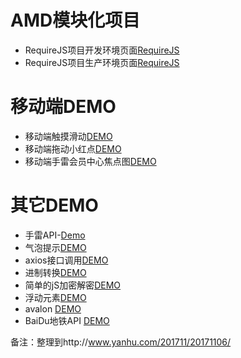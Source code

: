 # AMD模块化项目
* RequireJS项目开发环境页面[RequireJS](http://demo.xuliehaonet.com/201802/20180227/requirejs_dev/index.html)
* RequireJS项目生产环境页面[RequireJS](http://demo.xuliehaonet.com/201802/20180227/requirejs_pro/index.html)
# 移动端DEMO
* 移动端触摸滑动[DEMO](http://demo.xuliehaonet.com/201709/20170915001/Scroll.html)
* 移动端拖动小红点[DEMO](http://demo.xuliehaonet.com/201709/20170915001/TrackPoint.html)
* 移动端手雷会员中心焦点图[DEMO](http://demo.xuliehaonet.com/201710/20171019/)
# 其它DEMO
* 手雷API-[Demo](http://demo.xuliehaonet.com/201709/20170910002/)
* 气泡提示[DEMO](http://demo.xuliehaonet.com/201709/20170912001/20170912001.html)
* axios接口调用[DEMO](http://demo.xuliehaonet.com/201709/20170924001/20170924002.html)
* 进制转换[DEMO](http://demo.xuliehaonet.com/201710/20171012/20171012001.html)
* 简单的jS加密解密[DEMO](http://demo.xuliehaonet.com/201710/20171012/20171012002.html)
* 浮动元素[DEMO](http://demo.xuliehaonet.com/201710/20171020/20171020001.html)
* avalon [DEMO](http://demo.xuliehaonet.com/201711/20170711/)
* BaiDu地铁API [DEMO](http://demo.xuliehaonet.com/201711/20171104/map.html)

备注：整理到http://www.yanhu.com/201711/20171106/
